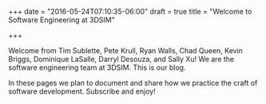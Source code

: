 +++
date = "2016-05-24T07:10:35-06:00"
draft = true
title = "Welcome to Software Engineering at 3DSIM"

+++

Welcome from Tim Sublette, Pete Krull, Ryan Walls, Chad Queen, Kevin Briggs,
Dominique LaSalle, Darryl Desouza, and Sally Xu!  We are the software
engineering team at 3DSIM.  This is our blog.  

In these pages we plan to document and share how we practice the craft of software
development.  Subscribe and enjoy!
